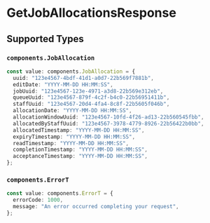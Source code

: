# GetJobAllocationsResponse


## Supported Types

### `components.JobAllocation`

```typescript
const value: components.JobAllocation = {
  uuid: "123e4567-4bdf-41d1-a0d7-22b569f7881b",
  editDate: "YYYY-MM-DD HH:MM:SS",
  jobUuid: "123e4567-123e-4971-a3d8-22b569e312eb",
  queueUuid: "123e4567-879f-4c2f-b4c0-22b56951411b",
  staffUuid: "123e4567-20d4-4fa4-8c8f-22b5605f046b",
  allocationDate: "YYYY-MM-DD HH:MM:SS",
  allocationWindowUuid: "123e4567-10fd-4f26-ad13-22b560545fbb",
  allocatedByStaffUuid: "123e4567-3978-4779-8926-22b56422b0bb",
  allocatedTimestamp: "YYYY-MM-DD HH:MM:SS",
  expiryTimestamp: "YYYY-MM-DD HH:MM:SS",
  readTimestamp: "YYYY-MM-DD HH:MM:SS",
  completionTimestamp: "YYYY-MM-DD HH:MM:SS",
  acceptanceTimestamp: "YYYY-MM-DD HH:MM:SS",
};
```

### `components.ErrorT`

```typescript
const value: components.ErrorT = {
  errorCode: 1000,
  message: "An error occurred completing your request",
};
```

